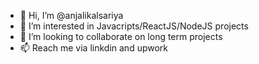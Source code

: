 - 👋 Hi, I’m @anjalikalsariya
- 👀 I’m interested in Javacripts/ReactJS/NodeJS projects
- 💞️ I’m looking to collaborate on long term projects
- 📫 Reach me via linkdin and upwork

<!---
anjalikalsariya/anjalikalsariya is a ✨ special ✨ repository because its `README.md` (this file) appears on your GitHub profile.
You can click the Preview link to take a look at your changes.
--->
